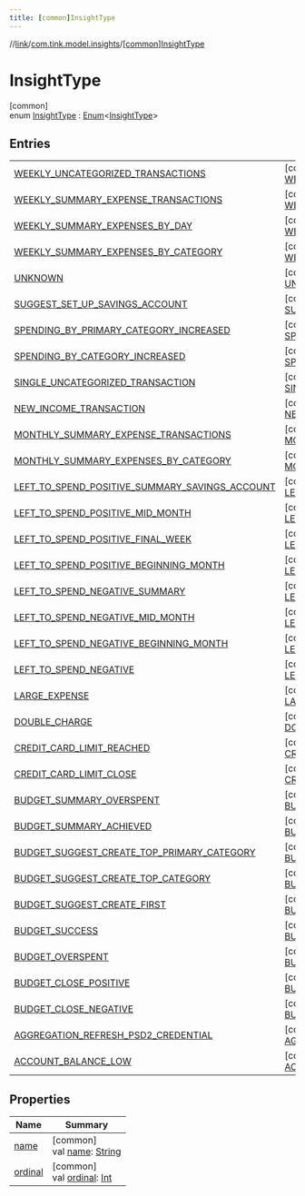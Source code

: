 ```yaml
---
title: [common]InsightType
---
```

//[link](../../../index.html)/[com.tink.model.insights](../index.html)/[[common]InsightType](index.html)



# InsightType



[common]\
enum [InsightType](index.html) : [Enum](https://kotlinlang.org/api/latest/jvm/stdlib/kotlin/-enum/index.html)&lt;[InsightType](index.html)&gt;



## Entries


| | |
|---|---|
| [WEEKLY_UNCATEGORIZED_TRANSACTIONS](-w-e-e-k-l-y_-u-n-c-a-t-e-g-o-r-i-z-e-d_-t-r-a-n-s-a-c-t-i-o-n-s/index.html) | [common]<br>[WEEKLY_UNCATEGORIZED_TRANSACTIONS](-w-e-e-k-l-y_-u-n-c-a-t-e-g-o-r-i-z-e-d_-t-r-a-n-s-a-c-t-i-o-n-s/index.html)() |
| [WEEKLY_SUMMARY_EXPENSE_TRANSACTIONS](-w-e-e-k-l-y_-s-u-m-m-a-r-y_-e-x-p-e-n-s-e_-t-r-a-n-s-a-c-t-i-o-n-s/index.html) | [common]<br>[WEEKLY_SUMMARY_EXPENSE_TRANSACTIONS](-w-e-e-k-l-y_-s-u-m-m-a-r-y_-e-x-p-e-n-s-e_-t-r-a-n-s-a-c-t-i-o-n-s/index.html)() |
| [WEEKLY_SUMMARY_EXPENSES_BY_DAY](-w-e-e-k-l-y_-s-u-m-m-a-r-y_-e-x-p-e-n-s-e-s_-b-y_-d-a-y/index.html) | [common]<br>[WEEKLY_SUMMARY_EXPENSES_BY_DAY](-w-e-e-k-l-y_-s-u-m-m-a-r-y_-e-x-p-e-n-s-e-s_-b-y_-d-a-y/index.html)() |
| [WEEKLY_SUMMARY_EXPENSES_BY_CATEGORY](-w-e-e-k-l-y_-s-u-m-m-a-r-y_-e-x-p-e-n-s-e-s_-b-y_-c-a-t-e-g-o-r-y/index.html) | [common]<br>[WEEKLY_SUMMARY_EXPENSES_BY_CATEGORY](-w-e-e-k-l-y_-s-u-m-m-a-r-y_-e-x-p-e-n-s-e-s_-b-y_-c-a-t-e-g-o-r-y/index.html)() |
| [UNKNOWN](-u-n-k-n-o-w-n/index.html) | [common]<br>[UNKNOWN](-u-n-k-n-o-w-n/index.html)() |
| [SUGGEST_SET_UP_SAVINGS_ACCOUNT](-s-u-g-g-e-s-t_-s-e-t_-u-p_-s-a-v-i-n-g-s_-a-c-c-o-u-n-t/index.html) | [common]<br>[SUGGEST_SET_UP_SAVINGS_ACCOUNT](-s-u-g-g-e-s-t_-s-e-t_-u-p_-s-a-v-i-n-g-s_-a-c-c-o-u-n-t/index.html)() |
| [SPENDING_BY_PRIMARY_CATEGORY_INCREASED](-s-p-e-n-d-i-n-g_-b-y_-p-r-i-m-a-r-y_-c-a-t-e-g-o-r-y_-i-n-c-r-e-a-s-e-d/index.html) | [common]<br>[SPENDING_BY_PRIMARY_CATEGORY_INCREASED](-s-p-e-n-d-i-n-g_-b-y_-p-r-i-m-a-r-y_-c-a-t-e-g-o-r-y_-i-n-c-r-e-a-s-e-d/index.html)() |
| [SPENDING_BY_CATEGORY_INCREASED](-s-p-e-n-d-i-n-g_-b-y_-c-a-t-e-g-o-r-y_-i-n-c-r-e-a-s-e-d/index.html) | [common]<br>[SPENDING_BY_CATEGORY_INCREASED](-s-p-e-n-d-i-n-g_-b-y_-c-a-t-e-g-o-r-y_-i-n-c-r-e-a-s-e-d/index.html)() |
| [SINGLE_UNCATEGORIZED_TRANSACTION](-s-i-n-g-l-e_-u-n-c-a-t-e-g-o-r-i-z-e-d_-t-r-a-n-s-a-c-t-i-o-n/index.html) | [common]<br>[SINGLE_UNCATEGORIZED_TRANSACTION](-s-i-n-g-l-e_-u-n-c-a-t-e-g-o-r-i-z-e-d_-t-r-a-n-s-a-c-t-i-o-n/index.html)() |
| [NEW_INCOME_TRANSACTION](-n-e-w_-i-n-c-o-m-e_-t-r-a-n-s-a-c-t-i-o-n/index.html) | [common]<br>[NEW_INCOME_TRANSACTION](-n-e-w_-i-n-c-o-m-e_-t-r-a-n-s-a-c-t-i-o-n/index.html)() |
| [MONTHLY_SUMMARY_EXPENSE_TRANSACTIONS](-m-o-n-t-h-l-y_-s-u-m-m-a-r-y_-e-x-p-e-n-s-e_-t-r-a-n-s-a-c-t-i-o-n-s/index.html) | [common]<br>[MONTHLY_SUMMARY_EXPENSE_TRANSACTIONS](-m-o-n-t-h-l-y_-s-u-m-m-a-r-y_-e-x-p-e-n-s-e_-t-r-a-n-s-a-c-t-i-o-n-s/index.html)() |
| [MONTHLY_SUMMARY_EXPENSES_BY_CATEGORY](-m-o-n-t-h-l-y_-s-u-m-m-a-r-y_-e-x-p-e-n-s-e-s_-b-y_-c-a-t-e-g-o-r-y/index.html) | [common]<br>[MONTHLY_SUMMARY_EXPENSES_BY_CATEGORY](-m-o-n-t-h-l-y_-s-u-m-m-a-r-y_-e-x-p-e-n-s-e-s_-b-y_-c-a-t-e-g-o-r-y/index.html)() |
| [LEFT_TO_SPEND_POSITIVE_SUMMARY_SAVINGS_ACCOUNT](-l-e-f-t_-t-o_-s-p-e-n-d_-p-o-s-i-t-i-v-e_-s-u-m-m-a-r-y_-s-a-v-i-n-g-s_-a-c-c-o-u-n-t/index.html) | [common]<br>[LEFT_TO_SPEND_POSITIVE_SUMMARY_SAVINGS_ACCOUNT](-l-e-f-t_-t-o_-s-p-e-n-d_-p-o-s-i-t-i-v-e_-s-u-m-m-a-r-y_-s-a-v-i-n-g-s_-a-c-c-o-u-n-t/index.html)() |
| [LEFT_TO_SPEND_POSITIVE_MID_MONTH](-l-e-f-t_-t-o_-s-p-e-n-d_-p-o-s-i-t-i-v-e_-m-i-d_-m-o-n-t-h/index.html) | [common]<br>[LEFT_TO_SPEND_POSITIVE_MID_MONTH](-l-e-f-t_-t-o_-s-p-e-n-d_-p-o-s-i-t-i-v-e_-m-i-d_-m-o-n-t-h/index.html)() |
| [LEFT_TO_SPEND_POSITIVE_FINAL_WEEK](-l-e-f-t_-t-o_-s-p-e-n-d_-p-o-s-i-t-i-v-e_-f-i-n-a-l_-w-e-e-k/index.html) | [common]<br>[LEFT_TO_SPEND_POSITIVE_FINAL_WEEK](-l-e-f-t_-t-o_-s-p-e-n-d_-p-o-s-i-t-i-v-e_-f-i-n-a-l_-w-e-e-k/index.html)() |
| [LEFT_TO_SPEND_POSITIVE_BEGINNING_MONTH](-l-e-f-t_-t-o_-s-p-e-n-d_-p-o-s-i-t-i-v-e_-b-e-g-i-n-n-i-n-g_-m-o-n-t-h/index.html) | [common]<br>[LEFT_TO_SPEND_POSITIVE_BEGINNING_MONTH](-l-e-f-t_-t-o_-s-p-e-n-d_-p-o-s-i-t-i-v-e_-b-e-g-i-n-n-i-n-g_-m-o-n-t-h/index.html)() |
| [LEFT_TO_SPEND_NEGATIVE_SUMMARY](-l-e-f-t_-t-o_-s-p-e-n-d_-n-e-g-a-t-i-v-e_-s-u-m-m-a-r-y/index.html) | [common]<br>[LEFT_TO_SPEND_NEGATIVE_SUMMARY](-l-e-f-t_-t-o_-s-p-e-n-d_-n-e-g-a-t-i-v-e_-s-u-m-m-a-r-y/index.html)() |
| [LEFT_TO_SPEND_NEGATIVE_MID_MONTH](-l-e-f-t_-t-o_-s-p-e-n-d_-n-e-g-a-t-i-v-e_-m-i-d_-m-o-n-t-h/index.html) | [common]<br>[LEFT_TO_SPEND_NEGATIVE_MID_MONTH](-l-e-f-t_-t-o_-s-p-e-n-d_-n-e-g-a-t-i-v-e_-m-i-d_-m-o-n-t-h/index.html)() |
| [LEFT_TO_SPEND_NEGATIVE_BEGINNING_MONTH](-l-e-f-t_-t-o_-s-p-e-n-d_-n-e-g-a-t-i-v-e_-b-e-g-i-n-n-i-n-g_-m-o-n-t-h/index.html) | [common]<br>[LEFT_TO_SPEND_NEGATIVE_BEGINNING_MONTH](-l-e-f-t_-t-o_-s-p-e-n-d_-n-e-g-a-t-i-v-e_-b-e-g-i-n-n-i-n-g_-m-o-n-t-h/index.html)() |
| [LEFT_TO_SPEND_NEGATIVE](-l-e-f-t_-t-o_-s-p-e-n-d_-n-e-g-a-t-i-v-e/index.html) | [common]<br>[LEFT_TO_SPEND_NEGATIVE](-l-e-f-t_-t-o_-s-p-e-n-d_-n-e-g-a-t-i-v-e/index.html)() |
| [LARGE_EXPENSE](-l-a-r-g-e_-e-x-p-e-n-s-e/index.html) | [common]<br>[LARGE_EXPENSE](-l-a-r-g-e_-e-x-p-e-n-s-e/index.html)() |
| [DOUBLE_CHARGE](-d-o-u-b-l-e_-c-h-a-r-g-e/index.html) | [common]<br>[DOUBLE_CHARGE](-d-o-u-b-l-e_-c-h-a-r-g-e/index.html)() |
| [CREDIT_CARD_LIMIT_REACHED](-c-r-e-d-i-t_-c-a-r-d_-l-i-m-i-t_-r-e-a-c-h-e-d/index.html) | [common]<br>[CREDIT_CARD_LIMIT_REACHED](-c-r-e-d-i-t_-c-a-r-d_-l-i-m-i-t_-r-e-a-c-h-e-d/index.html)() |
| [CREDIT_CARD_LIMIT_CLOSE](-c-r-e-d-i-t_-c-a-r-d_-l-i-m-i-t_-c-l-o-s-e/index.html) | [common]<br>[CREDIT_CARD_LIMIT_CLOSE](-c-r-e-d-i-t_-c-a-r-d_-l-i-m-i-t_-c-l-o-s-e/index.html)() |
| [BUDGET_SUMMARY_OVERSPENT](-b-u-d-g-e-t_-s-u-m-m-a-r-y_-o-v-e-r-s-p-e-n-t/index.html) | [common]<br>[BUDGET_SUMMARY_OVERSPENT](-b-u-d-g-e-t_-s-u-m-m-a-r-y_-o-v-e-r-s-p-e-n-t/index.html)() |
| [BUDGET_SUMMARY_ACHIEVED](-b-u-d-g-e-t_-s-u-m-m-a-r-y_-a-c-h-i-e-v-e-d/index.html) | [common]<br>[BUDGET_SUMMARY_ACHIEVED](-b-u-d-g-e-t_-s-u-m-m-a-r-y_-a-c-h-i-e-v-e-d/index.html)() |
| [BUDGET_SUGGEST_CREATE_TOP_PRIMARY_CATEGORY](-b-u-d-g-e-t_-s-u-g-g-e-s-t_-c-r-e-a-t-e_-t-o-p_-p-r-i-m-a-r-y_-c-a-t-e-g-o-r-y/index.html) | [common]<br>[BUDGET_SUGGEST_CREATE_TOP_PRIMARY_CATEGORY](-b-u-d-g-e-t_-s-u-g-g-e-s-t_-c-r-e-a-t-e_-t-o-p_-p-r-i-m-a-r-y_-c-a-t-e-g-o-r-y/index.html)() |
| [BUDGET_SUGGEST_CREATE_TOP_CATEGORY](-b-u-d-g-e-t_-s-u-g-g-e-s-t_-c-r-e-a-t-e_-t-o-p_-c-a-t-e-g-o-r-y/index.html) | [common]<br>[BUDGET_SUGGEST_CREATE_TOP_CATEGORY](-b-u-d-g-e-t_-s-u-g-g-e-s-t_-c-r-e-a-t-e_-t-o-p_-c-a-t-e-g-o-r-y/index.html)() |
| [BUDGET_SUGGEST_CREATE_FIRST](-b-u-d-g-e-t_-s-u-g-g-e-s-t_-c-r-e-a-t-e_-f-i-r-s-t/index.html) | [common]<br>[BUDGET_SUGGEST_CREATE_FIRST](-b-u-d-g-e-t_-s-u-g-g-e-s-t_-c-r-e-a-t-e_-f-i-r-s-t/index.html)() |
| [BUDGET_SUCCESS](-b-u-d-g-e-t_-s-u-c-c-e-s-s/index.html) | [common]<br>[BUDGET_SUCCESS](-b-u-d-g-e-t_-s-u-c-c-e-s-s/index.html)() |
| [BUDGET_OVERSPENT](-b-u-d-g-e-t_-o-v-e-r-s-p-e-n-t/index.html) | [common]<br>[BUDGET_OVERSPENT](-b-u-d-g-e-t_-o-v-e-r-s-p-e-n-t/index.html)() |
| [BUDGET_CLOSE_POSITIVE](-b-u-d-g-e-t_-c-l-o-s-e_-p-o-s-i-t-i-v-e/index.html) | [common]<br>[BUDGET_CLOSE_POSITIVE](-b-u-d-g-e-t_-c-l-o-s-e_-p-o-s-i-t-i-v-e/index.html)() |
| [BUDGET_CLOSE_NEGATIVE](-b-u-d-g-e-t_-c-l-o-s-e_-n-e-g-a-t-i-v-e/index.html) | [common]<br>[BUDGET_CLOSE_NEGATIVE](-b-u-d-g-e-t_-c-l-o-s-e_-n-e-g-a-t-i-v-e/index.html)() |
| [AGGREGATION_REFRESH_PSD2_CREDENTIAL](-a-g-g-r-e-g-a-t-i-o-n_-r-e-f-r-e-s-h_-p-s-d2_-c-r-e-d-e-n-t-i-a-l/index.html) | [common]<br>[AGGREGATION_REFRESH_PSD2_CREDENTIAL](-a-g-g-r-e-g-a-t-i-o-n_-r-e-f-r-e-s-h_-p-s-d2_-c-r-e-d-e-n-t-i-a-l/index.html)() |
| [ACCOUNT_BALANCE_LOW](-a-c-c-o-u-n-t_-b-a-l-a-n-c-e_-l-o-w/index.html) | [common]<br>[ACCOUNT_BALANCE_LOW](-a-c-c-o-u-n-t_-b-a-l-a-n-c-e_-l-o-w/index.html)() |


## Properties


| Name | Summary |
|---|---|
| [name](../../com.tink.service.network/[common]-sdk-client/-t-i-n-k_-l-i-n-k/index.html#-372974862%2FProperties%2F-1713223439) | [common]<br>val [name](../../com.tink.service.network/[common]-sdk-client/-t-i-n-k_-l-i-n-k/index.html#-372974862%2FProperties%2F-1713223439): [String](https://kotlinlang.org/api/latest/jvm/stdlib/kotlin/-string/index.html) |
| [ordinal](../../com.tink.service.network/[common]-sdk-client/-t-i-n-k_-l-i-n-k/index.html#-739389684%2FProperties%2F-1713223439) | [common]<br>val [ordinal](../../com.tink.service.network/[common]-sdk-client/-t-i-n-k_-l-i-n-k/index.html#-739389684%2FProperties%2F-1713223439): [Int](https://kotlinlang.org/api/latest/jvm/stdlib/kotlin/-int/index.html) |


